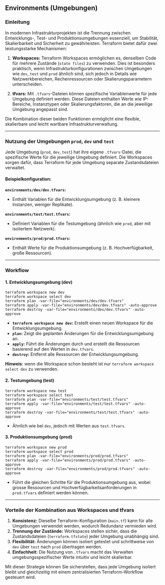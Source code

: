 ## Environments (Umgebungen)

### Einleitung

In modernen Infrastrukturprojekten ist die Trennung zwischen Entwicklungs-, Test- und Produktionsumgebungen essenziell, um Stabilität, Skalierbarkeit und Sicherheit zu gewährleisten. Terraform bietet dafür zwei leistungsstarke Mechanismen:

1. **Workspaces:** Terraform Workspaces ermöglichen es, denselben Code für mehrere Zustände (`state files`) zu verwenden. Dies ist besonders praktisch, wenn Infrastrukturkonfigurationen zwischen Umgebungen wie `dev`, `test` und `prod` ähnlich sind, sich jedoch in Details wie Netzwerkbereichen, Rechenressourcen oder Skalierungsparametern unterscheiden.

2. **tfvars:** Mit `.tfvars`-Dateien können spezifische Variablenwerte für jede Umgebung definiert werden. Diese Dateien enthalten Werte wie IP-Bereiche, Instanztypen oder Skalierungsfaktoren, die an die jeweilige Umgebung angepasst sind.

Die Kombination dieser beiden Funktionen ermöglicht eine flexible, skalierbare und leicht wartbare Infrastrukturverwaltung.

---

### Nutzung der Umgebungen `prod`, `dev` und `test`

Jede Umgebung (`prod`, `dev`, `test`) hat ihre eigene `.tfvars`-Datei, die spezifische Werte für die jeweilige Umgebung definiert. Die Workspaces sorgen dafür, dass Terraform für jede Umgebung separate Zustandsdateien verwaltet.

#### **Beispielkonfiguration:**

**`environments/dev/dev.tfvars`:**
* Enthält Variablen für die Entwicklungsumgebung (z. B. kleinere Instanzen, weniger Replikate).

**`environments/test/test.tfvars`:**
* Definiert Variablen für die Testumgebung (ähnlich wie `prod`, aber mit isoliertem Netzwerk).

**`environments/prod/prod.tfvars`:**
* Enthält Werte für die Produktionsumgebung (z. B. Hochverfügbarkeit, große Ressourcen).

---

### Workflow

#### 1. **Entwicklungsumgebung (dev)**

    terraform workspace new dev
    terraform workspace select dev
    terraform plan -var-file="environments/dev/dev.tfvars"
    terraform apply -var-file="environments/dev/dev.tfvars" -auto-approve
    terraform destroy -var-file="environments/dev/dev.tfvars" -auto-approve

- **`terraform workspace new dev`:** Erstellt einen neuen Workspace für die Entwicklungsumgebung.
- **`plan`:** Zeigt die geplanten Änderungen für die Entwicklungsumgebung an.
- **`apply`:** Führt die Änderungen durch und erstellt die Ressourcen basierend auf den Werten in `dev.tfvars`.
- **`destroy`:** Entfernt alle Ressourcen der Entwicklungsumgebung.

**Hinweis**: wenn die Workspace schon besteht ist nur `terraform workspace select dev` zu verwenden.

#### 2. **Testumgebung (test)**

    terraform workspace new test
    terraform workspace select test
    terraform plan -var-file="environments/test/test.tfvars"
    terraform apply -var-file="environments/test/test.tfvars" -auto-approve
    terraform destroy -var-file="environments/test/test.tfvars" -auto-approve

- Ähnlich wie bei `dev`, jedoch mit Werten aus `test.tfvars`.

#### 3. **Produktionsumgebung (prod)**

    terraform workspace new prod
    terraform workspace select prod
    terraform plan -var-file="environments/prod/prod.tfvars"
    terraform apply -var-file="environments/prod/prod.tfvars" -auto-approve
    terraform destroy -var-file="environments/prod/prod.tfvars" -auto-approve

- Führt die gleichen Schritte für die Produktionsumgebung aus, wobei grosse Ressourcen und Hochverfügbarkeitsanforderungen in `prod.tfvars` definiert werden können.

---

### Vorteile der Kombination aus Workspaces und tfvars

1. **Konsistenz:** Dieselbe Terraform-Konfiguration (`main.tf`) kann für alle Umgebungen verwendet werden, wodurch Redundanz vermieden wird.
2. **Trennung der Zustände:** Workspaces stellen sicher, dass die Zustandsdateien (`terraform.tfstate`) jeder Umgebung unabhängig sind.
3. **Flexibilität:** Änderungen können isoliert getestet und schrittweise von `dev` über `test` nach `prod` übertragen werden.
4. **Einfachheit:** Die Nutzung von `.tfvars` macht das Verwalten umgebungsspezifischer Werte intuitiv und leicht skalierbar.

Mit dieser Strategie können Sie sicherstellen, dass jede Umgebung isoliert bleibt und gleichzeitig mit einem zentralisierten Terraform-Workflow gesteuert wird.
